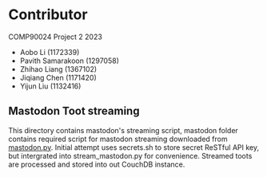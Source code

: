 # Contributor

COMP90024 Project 2 2023

- Aobo Li (1172339)
- Pavith Samarakoon (1297058)
- Zhihao Liang (1367102)
- Jiqiang Chen (1171420)
- Yijun Liu (1132416)

## Mastodon Toot streaming
This directory contains mastodon's streaming script, mastodon folder contains required script for mastodon streaming downloaded from [mastodon.py](https://pypi.org/project/Mastodon.py/#files). Initial attempt uses secrets.sh to store secret ReSTful API key, but intergrated into stream_mastodon.py for convenience. Streamed toots are processed and stored into out CouchDB instance. 
